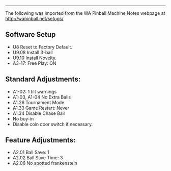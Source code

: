 ***
The following was imported from the WA Pinball Machine Notes webpage at http://wapinball.net/setups/
## Software Setup
-   U8 Reset to Factory Default.
-   U9.08 Install 3-ball
-   U9.10 Install Novelty.
-   A3-17: Free Play: ON
## Standard Adjustments:
-   A1-02: 1 tilt warnings
-   A1-03, A1-04 No Extra Balls
-   A1.26 Tournament Mode
-   A1.33 Game Restart: Never
-   A1.34 Disable Chase Ball
-   No buy-in
-   Disable coin door switch if necessary.
## Feature Adjustments:
-   A2.01 Ball Save: 1
-   A2.02 Ball Save Time: 3
-   A2.06 No spotted frankenstein
